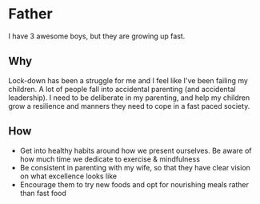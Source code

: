 # Father

I have 3 awesome boys, but they are growing up fast.

## Why

Lock-down has been a struggle for me and I feel like I've been failing my children. A lot of people fall into accidental parenting (and accidental leadership). I need to be deliberate in my parenting, and help my children grow a resilience and manners they need to cope in a fast paced society.

## How

- Get into healthy habits around how we present ourselves. Be aware of how much time we dedicate to exercise & mindfulness
- Be consistent in parenting with my wife, so that they have clear vision on what excellence looks like
- Encourage them to try new foods and opt for nourishing meals rather than fast food
